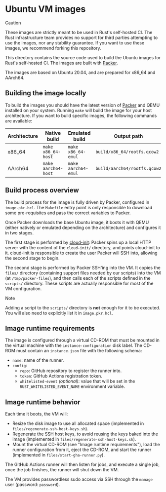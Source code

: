 # Ubuntu VM images

> [!CAUTION]
>
> These images are strictly meant to be used in Rust's self-hosted CI. The Rust
> infrastructure team provides no support for third parties attempting to use
> the images, nor any stability guarantee. If you want to use these images, we
> recommend forking this repository.

This directory contains the source code used to build the Ubuntu images for
Rust's self-hosted CI. The images are built with [Packer].

The images are based on Ubuntu 20.04, and are prepared for x86_64 and AArch64.

## Building the image locally

To build the images you should have the latest version of [Packer] and QEMU
installed on your system. Running `make` will build the image for your host
architecture. If you want to build specific images, the following commands are
available:

| Architecture | Native build        | Emulated build      | Output path                  |
| ------------ | ------------------- | ------------------- | ---------------------------- |
| x86_64       | `make x86_64-host ` | `make x86_64-emul`  | `build/x86_64/rootfs.qcow2`  |
| AArch64      | `make aarch64-host` | `make aarch64-emul` | `build/aarch64/rootfs.qcow2` |

## Build process overview

The build process for the image is fully driven by Packer, configured in
`image.pkr.hcl`. The `Makefile` entry point is only responsible to download some
pre-requisites and pass the correct variables to Packer.

Once Packer downloads the base Ubuntu image, it boots it with QEMU (either
natively or emulated depending on the architecture) and configures it in two
stages.

The first stage is performed by [cloud-init]: Packer spins up a local HTTP
server with the content of the `cloud-init/` directory, and points cloud-init to
it. cloud-init is responsible to create the user Packer will SSH into, allowing
the second stage to begin.

The second stage is performed by Packer SSH'ing into the VM. It copies the
`files/` directory (containing support files needed by our scripts) into the VM
(at `/tmp/packer-files`), and then calls each of the scripts defined in the
`scripts/` directory. These scripts are actually responsible for most of the VM
configuration.

> [!NOTE]
>
> Adding a script to the `scripts/` directory is **not** enough for it to be
> executed. You will also need to explicitly list it in `image.pkr.hcl`.

## Image runtime requirements

The image is configured through a virtual CD-ROM that must be mounted in the
virtual machine with the `instance-configuration` disk label. The CD-ROM must
contain an `instance.json` file with the following schema:

* `name`: name of the runner.
* `config`:
  * `repo`: GitHub repository to register the runner into.
  * `token`: GitHub Actions registration token.
  * `whitelisted-event` *(optional)*: value that will be set in the
    `RUST_WHITELISTED_EVENT_NAME` environment variable.

## Image runtime behavior

Each time it boots, the VM will:

* Resize the disk image to use all allocated space (implemented in
  `files/regenerate-ssh-host-keys.sh`).
* Regenerate the SSH host keys, to avoid reusing the keys baked into the image
  (implemented in `files/regenerate-ssh-host-keys.sh`).
* Mount the virtual CD-ROM (see "Image runtime requirements"), load the runner
  configuration from it, eject the CD-ROM, and start the runner (implemented in
  `files/start-gha-runner.py`).

The GitHub Actions runner will then listen for jobs, and execute a single job,
once the job finishes, the runner will shut down the VM.

The VM provides passwordless sudo access via SSH through the `manage` user
(password: `password`).

[Packer]: https://developer.hashicorp.com/packer
[cloud-init]: https://cloud-init.io/
